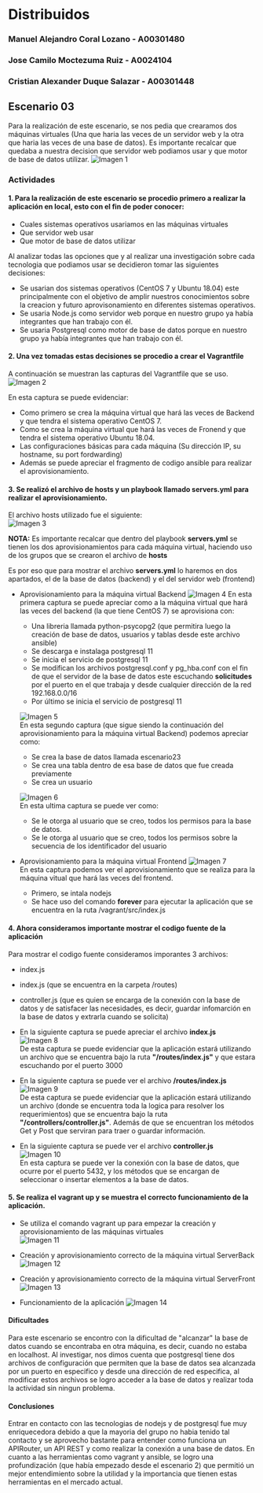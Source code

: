 # Distribuidos

### Manuel Alejandro Coral Lozano - A00301480
### Jose Camilo Moctezuma Ruiz - A0024104
### Cristian Alexander Duque Salazar - A00301448

## Escenario 03

Para la realización de este escenario, se nos pedia que crearamos dos máquinas virtuales (Una que haria las veces de un servidor web y la otra que haria las veces de una base de datos). Es importante recalcar que quedaba a nuestra decision que servidor web podiamos usar y que motor de base de datos utilizar.
![Imagen 1](/taller01/Distribuidos-Taller01-master/images/20200205_194850.jpg)  


### Actividades

#### 1. Para la realización de este escenario se procedio primero a realizar la aplicación en local, esto con el fin de poder conocer:
- Cuales sistemas operativos usariamos en las máquinas virtuales
- Que servidor web usar
- Que motor de base de datos utilizar

Al analizar todas las opciones que y al realizar una investigación sobre cada tecnologia que podiamos usar se decidieron tomar las siguientes decisiones:  
- Se usarian dos sistemas operativos (CentOS 7 y Ubuntu 18.04) este principalmente con el objetivo de amplir nuestros conocimientos sobre la creacion y futuro aprovisonamiento en diferentes sistemas operativos.
- Se usaria Node.js como servidor web porque en nuestro grupo ya había integrantes que han trabajo con él.
- Se usaria Postgresql como motor de base de datos porque en nuestro grupo ya había integrantes que han trabajo con él.

#### 2. Una vez tomadas estas decisiones se procedio a crear el Vagrantfile 

A continuación se muestran las capturas del Vagrantfile que se uso.
![Imagen 2](/taller01/Distribuidos-Taller01-master/images/vagrantfile-escenario3.png) 

En esta captura se puede evidenciar:
- Como primero se crea la máquina virtual que hará las veces de Backend y que tendra el sistema operativo CentOS 7.
- Como se crea la máquina virtual que hará las veces de Fronend y que tendra el sistema operativo Ubuntu 18.04.
- Las configuraciones básicas para cada máquina (Su dirección IP, su hostname, su port fordwarding)
- Además se puede apreciar el fragmento de codigo ansible para realizar el aprovisionamiento.

#### 3. Se realizó el archivo de **hosts** y un playbook llamado **servers.yml** para realizar el aprovisionamiento.

El archivo hosts utilizado fue el siguiente:  
![Imagen 3](/taller01/Distribuidos-Taller01-master/images/hosts-escenario3.png) 

**NOTA:** Es importante recalcar que dentro del playbook **servers.yml** se tienen los dos aprovisionamientos para cada máquina virtual, haciendo uso de los grupos que se crearon el archivo de **hosts**

Es por eso que para mostrar el archivo **servers.yml** lo haremos en dos apartados, el de la base de datos (backend) y el del servidor web (frontend)

- Aprovisionamiento para la máquina virtual Backend
![Imagen 4](/taller01/Distribuidos-Taller01-master/images/serverBack-Escenario3-captura1.png) 
 En esta primera captura se puede apreciar como a la máquina virtual que hará las veces del backend (la que tiene CentOS 7) se aprovisiona con:
  + Una libreria llamada python-psycopg2 (que permitira luego la creación de base de datos, usuarios y tablas desde este archivo ansible)
  + Se descarga e instalaga postgresql 11
  + Se inicia el servicio de postgresql 11
  + Se modifican los archivos postgresql.conf y pg_hba.conf con el fin de que el servidor de la base de datos este escuchando **solicitudes** por el puerto en el que trabaja y desde cualquier dirección de la red 192.168.0.0/16 
  + Por último se inicia el servicio de postgresql 11  
 
  ![Imagen 5](/taller01/Distribuidos-Taller01-master/images/serverBack-Escenario3-captura2.png)  
  En esta segundo captura (que sigue siendo la continuación del aprovisionamiento para la máquina virtual Backend) podemos apreciar como:
  + Se crea la base de datos llamada escenario23
  + Se crea una tabla dentro de esa base de datos que fue creada previamente
  + Se crea un usuario  
  
  ![Imagen 6](/taller01/Distribuidos-Taller01-master/images/serverBack-Escenario3-captura3.png)  
  En esta ultima captura se puede ver como:
  + Se le otorga al usuario que se creo, todos los permisos para la base de datos. 
  + Se le otorga al usuario que se creo, todos los permisos sobre la secuencia de los identificador del usuario  

- Aprovisionamiento para la máquina virtual Frontend 
![Imagen 7](/taller01/Distribuidos-Taller01-master/images/serverfront-captura1.png)  
En esta captura podemos ver el aprovisionamiento que se realiza para la máquina vitual que hará las veces del frontend.
  + Primero, se intala nodejs
  + Se hace uso del comando **forever** para ejecutar la aplicación que se encuentra en la ruta /vagrant/src/index.js
 
#### 4. Ahora consideramos importante mostrar el codigo fuente de la aplicación 

Para mostrar el codigo fuente consideramos imporantes 3 archivos:  
- index.js
- index.js (que se encuentra en la carpeta /routes)
- controller.js (que es quien se encarga de la conexión con la base de datos y de satisfacer las necesidades, es decir, guardar infomarción en la base de datos y extrarla cuando se solicita)  

- En la siguiente captura se puede apreciar el archivo **index.js**  
![Imagen 8](/taller01/Distribuidos-Taller01-master/images/index1.png)  
De esta captura se puede evidenciar que la aplicación estará utilizando un archivo que se encuentra bajo la ruta **"/routes/index.js"** y que estara escuchando por el puerto 3000

- En la siguiente captura se puede ver el archivo **/routes/index.js**  
![Imagen 9](/taller01/Distribuidos-Taller01-master/images/index2.png)  
De esta captura se puede evidenciar que la aplicación estará utilizando un archivo (donde se encuentra toda la logica para resolver los requerimientos) que se encuentra bajo la ruta **"/controllers/controller.js"**. Además de que se encuentran los métodos Get y Post que serviran para traer o guardar información.  
- En la siguiente captura se puede ver el archivo **controller.js**
![Imagen 10](/taller01/Distribuidos-Taller01-master/images/controller.png)  
En esta captura se puede ver la conexión con la base de datos, que ocurre por el puerto 5432, y los métodos que se encargan de seleccionar o insertar elementos a la base de datos.  

#### 5. Se realiza el vagrant up y se muestra el correcto funcionamiento de la aplicación.

- Se utiliza el comando vagrant up para empezar la creación y aprovisionamiento de las máquinas virtuales  
![Imagen 11](/taller01/Distribuidos-Taller01-master/images/vagrantup-escenario3.png)  

- Creación y aprovisionamiento correcto de la máquina virtual ServerBack  
![Imagen 12](/taller01/Distribuidos-Taller01-master/images/funcionamientoServerBack.png)  

- Creación y aprovisionamiento correcto de la máquina virtual ServerFront  
![Imagen 13](/taller01/Distribuidos-Taller01-master/images/funcionamientoServerFront.png)  

- Funcionamiento de la aplicación
![Imagen 14](/taller01/Distribuidos-Taller01-master/images/funcionamientoApp.png)  

#### Dificultades  
Para este escenario se encontro con la dificultad de "alcanzar" la base de datos cuando se encontraba en otra máquina, es decir, cuando no estaba en localhost. Al investigar, nos dimos cuenta que postgresql tiene dos archivos de configuración que permiten que la base de datos sea alcanzada por un puerto en especifico y desde una dirección de red especifica, al modificar estos archivos se logro acceder a la base de datos y realizar toda la actividad sin ningun problema.

#### Conclusiones  
Entrar en contacto con las tecnologias de nodejs y de postgresql fue muy enriquecedora debido a que la mayoria del grupo no habia tenido tal contacto y se aprovecho bastante para entender como funciona un APIRouter, un API REST y como realizar la conexión a una base de datos.
En cuanto a las herramientas como vagrant y ansible, se logro una profundización (que había empezado desde el escenario 2) que permitió un mejor entendimiento sobre la utilidad y la importancia que tienen estas herramientas en el mercado actual.
